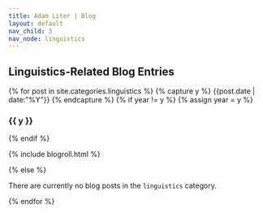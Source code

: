 ```yaml
---
title: Adam Liter | Blog
layout: default
nav_child: 3
nav_node: linguistics
---
```

## Linguistics-Related Blog Entries

{% for post in site.categories.linguistics %} {% capture y %} {{post.date | date:"%Y"}} {% endcapture %} {% if year != y %} {% assign year = y %}
### {{ y }}
{% endif %}

{% include blogroll.html %}

{% else %}
<p>There are currently no blog posts in the <code>linguistics</code> category.</p>
{% endfor %}